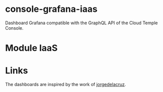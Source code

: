 # console-grafana-iaas
Dashboard Grafana compatible with the GraphQL API of the Cloud Temple Console.

# Module IaaS


# Links
The dashboards are inspired by the work of [jorgedelacruz](https://www.jorgedelacruz.es/).
